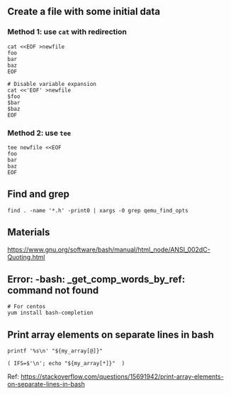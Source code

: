 ## Create a file with some initial data

### Method 1: use `cat` with redirection

```
cat <<EOF >newfile
foo
bar
baz
EOF

# Disable variable expansion
cat <<'EOF' >newfile
$foo
$bar
$baz
EOF
```

### Method 2: use `tee`

```
tee newfile <<EOF
foo
bar
baz
EOF
```

## Find and grep

```
find . -name '*.h' -print0 | xargs -0 grep qemu_find_opts
```

## Materials

https://www.gnu.org/software/bash/manual/html_node/ANSI_002dC-Quoting.html

## Error: -bash: _get_comp_words_by_ref: command not found

```
# For centos
yum install bash-completion
```

## Print array elements on separate lines in bash

```
printf '%s\n' "${my_array[@]}"

( IFS=$'\n'; echo "${my_array[*]}"  )
```

Ref: https://stackoverflow.com/questions/15691942/print-array-elements-on-separate-lines-in-bash
